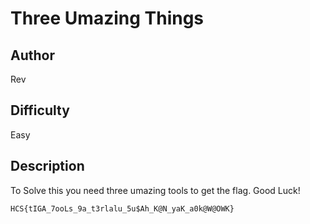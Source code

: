 # Three Umazing Things

## Author

Rev

## Difficulty

Easy

## Description

To Solve this you need three umazing tools to get the flag. Good Luck!

`HCS{tIGA_7ooLs_9a_t3rlalu_5u$Ah_K@N_yaK_a0k@W@OWK}`
